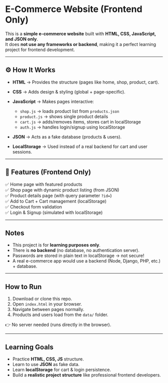  # E-Commerce Website (Frontend Only)

This is a **simple e-commerce website** built with **HTML, CSS, JavaScript, and JSON only**.  
It does **not use any frameworks or backend**, making it a perfect learning project for frontend development.

---

## ⚙️ How It Works

- **HTML** → Provides the structure (pages like home, shop, product, cart).  
- **CSS**  → Adds design & styling (global + page-specific).  

- **JavaScript** → Makes pages interactive:
  - `shop.js`    → loads product list from `products.json`  
  - `product.js` → shows single product details  
  - `cart.js`    → adds/removes items, stores cart in localStorage  
  - `auth.js`    → handles login/signup using localStorage  

- **JSON** → Acts as a fake database (products & users).  
- **LocalStorage** → Used instead of a real backend for cart and user sessions.  

---

## 🚀 Features (Frontend Only)

✅ Home page with featured products  
✅ Shop page with dynamic product listing (from JSON)  
✅ Product details page (with query parameter `?id=`)  
✅ Add to Cart + Cart management (localStorage)  
✅ Checkout form validation  
✅ Login & Signup (simulated with localStorage)   

---

## Notes

- This project is for **learning purposes only**.  
- There is **no backend** (no database, no authentication server).  
- Passwords are stored in plain text in localStorage → not secure!  
- A real e-commerce app would use a backend (Node, Django, PHP, etc.) + database.  

---

## How to Run

1. Download or clone this repo.  
2. Open `index.html` in your browser.  
3. Navigate between pages normally.  
4. Products and users load from the `data/` folder.  

👉 No server needed (runs directly in the browser).  

---

## Learning Goals

- Practice **HTML, CSS, JS** structure.  
- Learn to use **JSON** as fake data.  
- Learn **localStorage** for cart & login persistence.  
- Build a **realistic project structure** like professional frontend developers.  
